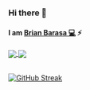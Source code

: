### Hi there 👋
#### I am [Brian Barasa 💻](https://briannbig.github.io/) :zap:

<!--
**Brian-big/Brian-big** is a ✨ _special_ ✨ repository because its `README.md` (this file) appears on your GitHub profile.

Here are some ideas to get you started:  -->

<!-- - 🔭 I’m currently working on ...-->
<!-- - 🌱 I am learning flutter. -->
<!-- - 👯 I’m looking to collaborate on open source projects. -->
<!-- - 🤔 I’m looking for help with ... -->
<!-- - 💬 Ask me about Android, Spring boot and Golang -->
<!-- - 📫 How to reach me: ... -->
<!-- - 😄 Pronouns: ... -->
<!-- - ⚡ Fun fact: ... -->



<a href="https://github.com/briannbig">
  <img align="center" src="https://github-readme-stats.vercel.app/api?username=briannbig&show_icons=true&include_all_commits=true&count_private=true&title_color=7A7ADB&icon_color=2234AE&text_color=D3D3D3&bg_color=0,000000,130F40&hide_border=true" />
</a>
<a href="https://github.com/briannbig">
  <img align="center" src="https://github-readme-stats.vercel.app/api/top-langs/?username=briannbig&show_icons=true&layout=compact&text_color=daf7dc&bg_color=0,000000,130F40&hide_border=true&hide=less,javascript,css,scss,html,c%2B%2B,cmake,php" />
</a>
<br/>
<br/>

<a href="https://git.io/streak-stats"><img src="https://streak-stats.demolab.com?user=briannbig&theme=holi-theme&hide_border=true&border_radius=10.2&background=0%2C000000%2C130F40&hide_total_contributions=true" alt="GitHub Streak" /></a>

